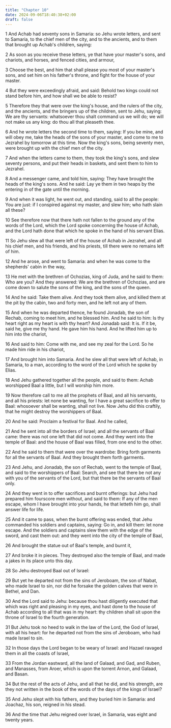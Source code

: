 ```yaml
---
title: "Chapter 10"
date: 2024-09-06T18:40:38+02:00
draft: false
---
```




1 And Achab had seventy sons in Samaria: so Jehu wrote letters, and sent to Samaria, to the chief men of the city, and to the ancients, and to them that brought up Achab's children, saying:

2 As soon as you receive these letters, ye that have your master's sons, and chariots, and horses, and fenced cities, and armour,

3 Choose the best, and him that shall please you most of your master's sons, and set him on his father's throne, and fight for the house of your master.

4 But they were exceedingly afraid, and said: Behold two kings could not stand before him, and how shall we be able to resist?

5 Therefore they that were over the king's house, and the rulers of the city, and the ancients, and the bringers up of the children, sent to Jehu, saying: We are thy servants: whatsoever thou shalt command us we will do; we will not make us any king: do thou all that pleaseth thee.

6 And he wrote letters the second time to them, saying: If you be mine, and will obey me, take the heads of the sons of your master, and come to me to Jezrahel by tomorrow at this time. Now the king's sons, being seventy men, were brought up with the chief men of the city.

7 And when the letters came to them, they took the king's sons, and slew seventy persons, and put their heads in baskets, and sent them to him to Jezrahel.

8 And a messenger came, and told him, saying: They have brought the heads of the king's sons. And he said: Lay ye them in two heaps by the entering in of the gate until the morning.

9 And when it was light, he went out, and standing, said to all the people: You are just: if I conspired against my master, and slew him; who hath slain all these?

10 See therefore now that there hath not fallen to the ground any of the words of the Lord, which the Lord spoke concerning the house of Achab, and the Lord hath done that which he spoke in the hand of his servant Elias.

11 So Jehu slew all that were left of the house of Achab in Jezrahel, and all his chief men, and his friends, and his priests, till there were no remains left of him.

12 And he arose, and went to Samaria: and when he was come to the shepherds' cabin in the way,

13 He met with the brethren of Ochozias, king of Juda, and he said to them: Who are you? And they answered: We are the brethren of Ochozias, and are come down to salute the sons of the king, and the sons of the queen.

14 And he said: Take them alive. And they took them alive, and killed them at the pit by the cabin, two and forty men, and he left not any of them.

15 And when he was departed thence, he found Jonadab, the son of Rechab, coming to meet him, and he blessed him. And he said to him: Is thy heart right as my heart is with thy heart? And Jonadab said: It is. If it be, said he, give me thy hand. He gave him his hand. And he lifted him up to him into the chariot,

16 And said to him: Come with me, and see my zeal for the Lord. So he made him ride in his chariot,

17 And brought him into Samaria. And he slew all that were left of Achab, in Samaria, to a man, according to the word of the Lord which he spoke by Elias.

18 And Jehu gathered together all the people, and said to them: Achab worshipped Baal a little, but I will worship him more.

19 Now therefore call to me all the prophets of Baal, and all his servants, and all his priests: let none be wanting, for I have a great sacrifice to offer to Baal: whosoever shall be wanting, shall not live. Now Jehu did this craftily, that he might destroy the worshippers of Baal.

20 And he said: Proclaim a festival for Baal. And he called,

21 And he sent into all the borders of Israel; and all the servants of Baal came: there was not one left that did not come. And they went into the temple of Baal: and the house of Baal was filled, from one end to the other.

22 And he said to them that were over the wardrobe: Bring forth garments for all the servants of Baal. And they brought them forth garments.

23 And Jehu, and Jonadab, the son of Rechab, went to the temple of Baal, and said to the worshippers of Baal: Search, and see that there be not any with you of the servants of the Lord, but that there be the servants of Baal only.

24 And they went in to offer sacrifices and burnt offerings: but Jehu had prepared him fourscore men without, and said to them: If any of the men escape, whom I have brought into your hands, he that letteth him go, shall answer life for life.

25 And it came to pass, when the burnt offering was ended, that Jehu commanded his soldiers and captains, saying: Go in, and kill them: let none escape. And the soldiers and captains slew them with the edge of the sword, and cast them out: and they went into the city of the temple of Baal,

26 And brought the statue out of Baal's temple, and burnt it,

27 And broke it in pieces. They destroyed also the temple of Baal, and made a jakes in its place unto this day.

28 So Jehu destroyed Baal out of Israel:

29 But yet he departed not from the sins of Jeroboam, the son of Nabat, who made Israel to sin, nor did he forsake the golden calves that were in Bethel, and Dan.

30 And the Lord said to Jehu: because thou hast diligently executed that which was right and pleasing in my eyes, and hast done to the house of Achab according to all that was in my heart: thy children shall sit upon the throne of Israel to the fourth generation.

31 But Jehu took no heed to walk in the law of the Lord, the God of Israel, with all his heart: for he departed not from the sins of Jeroboam, who had made Israel to sin.

32 In those days the Lord began to be weary of Israel: and Hazael ravaged them in all the coasts of Israel,

33 From the Jordan eastward, all the land of Galaad, and Gad, and Ruben, and Manasses, from Aroer, which is upon the torrent Arnon, and Galaad, and Basan.

34 But the rest of the acts of Jehu, and all that he did, and his strength, are they not written in the book of the words of the days of the kings of Israel?

35 And Jehu slept with his fathers, and they buried him in Samaria: and Joachaz, his son, reigned in his stead.

36 And the time that Jehu reigned over Israel, in Samaria, was eight and twenty years.

